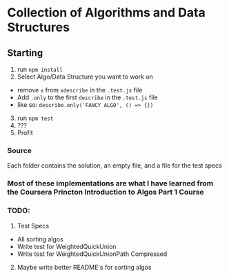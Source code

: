 # Collection of Algorithms and Data Structures

## Starting
1. run `npm install`
2. Select Algo/Data Structure you want to work on
  * remove `x` from `xdescribe` in the `.test.js` file
  * Add `.only` to the first `describe` in the `.test.js` file
  * like so: `describe.only('FANCY ALGO', () => {})`
3. run `npm test`
4. ???
5. Profit

### Source
  Each folder contains the solution, an empty file, and a file for the test specs


### Most of these implementations are what I have learned from the Coursera Princton Introduction to Algos Part 1 Course

### TODO:
1. Test Specs
  * All sorting algos
  * Write test for WeightedQuickUnion
  * Write test for WeightedQuickUnionPath Compressed
2. Maybe write better README's for sorting algos
